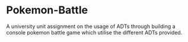 # Pokemon-Battle
A university unit assignment on the usage of ADTs through building a console pokemon battle game which utilise the different ADTs provided. 
